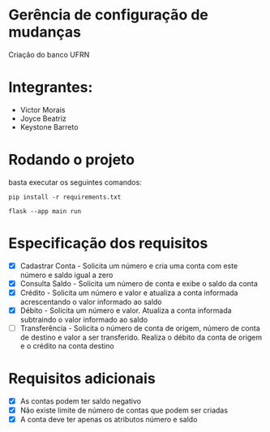 # Gerência de configuração de mudanças
Criação do banco UFRN

# Integrantes:
* Victor Morais
* Joyce Beatriz
* Keystone Barreto

# Rodando o projeto

basta executar os seguintes comandos:
```
pip install -r requirements.txt

flask --app main run
```

# Especificação dos requisitos

- [x] Cadastrar Conta -  Solicita um número e cria uma conta com este número e saldo igual a zero
- [x] Consulta Saldo - Solicita um número de conta e exibe o saldo da conta
- [x] Crédito - Solicita um número e valor e atualiza a conta informada acrescentando o valor informado ao saldo
- [x] Débito - Solicita um número e valor. Atualiza a conta informada subtraindo o valor informado ao saldo
- [ ] Transferência - Solicita o número de conta de origem, número de conta de destino e valor a ser transferido. Realiza o débito da conta de origem e o crédito na conta destino

# Requisitos adicionais
- [x] As contas podem ter saldo negativo
- [x] Não existe limite de número de contas que podem ser criadas
- [x] A conta deve ter apenas os atributos número e saldo